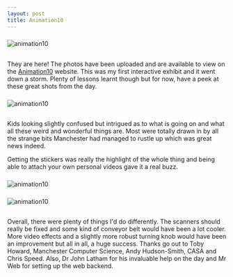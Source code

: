 ```yaml
--- 
layout: post
title: Animation10
---
```


###
![animation10](http://4.bp.blogspot.com/_WNXP2eEZSdg/TEWL6f6n1-I/AAAAAAAAAsg/VvmyPNpMsL4/s1600/10.jpg)

##
They are here! The photos have been uploaded and are available to view on the <a href="http://www.cs.manchester.ac.uk/Animation10/">Animation10</a> website. This was my first interactive exhibit and it went down a storm. Plenty of lessons learnt though but for now, have a peek at these great shots from the day.

###
![animation10](http://1.bp.blogspot.com/_WNXP2eEZSdg/TEWMKBXh9jI/AAAAAAAAAso/y5tZFEZCLkU/s1600/13.jpg)

##
Kids looking slightly confused but intrigued as to what is going on and what all these weird and wonderful things are. Most were totally drawn in by all the strange bits Manchester had managed to rustle up which was great news indeed.

Getting the stickers was really the highlight of the whole thing and being able to attach your own personal videos gave it a real buzz.

###
![animation10](http://2.bp.blogspot.com/_WNXP2eEZSdg/TEWMdb7xPhI/AAAAAAAAAsw/buQPE-IvJPQ/s1600/17.jpg)

###
![animation10](http://2.bp.blogspot.com/_WNXP2eEZSdg/TEWMusQMEOI/AAAAAAAAAs4/tFH-PUlefpo/s1600/22a.jpg)

##
Overall, there were plenty of things I'd do differently. The scanners should really be fixed and some kind of conveyor belt would have been a lot cooler. More video effects and a slightly more robust turning knob would have been an improvement but all in all, a huge success. Thanks go out to Toby Howard, Manchester Computer Science, Andy Hudson-Smith, CASA and Chris Speed. Also, Dr John Latham for his invaluable help on the day and Mr Web for setting up the web backend.
